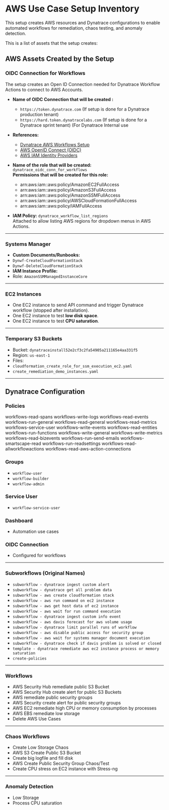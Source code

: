 # AWS Use Case Setup Inventory

This setup creates AWS resources and Dynatrace configurations to enable automated workflows for remediation,
chaos testing, and anomaly detection.

This is a list of assets that the setup creates:

## AWS Assets Created by the Setup

### OIDC Connection for Workflows
The setup creates an Open ID Connection needed for Dynatrace Workflow Actions to connect to AWS Accounts.

- **Name of OIDC Connection that will be created :**  
  - `https://token.dynatrace.com`  (If setup is done for a Dynatrace production tenant)
  - `https://hard.token.dynatracelabs.com` (If setup is done for a Dynatrace sprint tenant) (For Dynatrace Internal use
    
- **References:**  
  - [Dynatrace AWS Workflows Setup](https://docs.dynatrace.com/docs/analyze-explore-automate/workflows)
  - [AWS OpenID Connect (OIDC)](https://docs.aws.amazon.com/IAM/latest/UserGuide/id_roles_providers_create_oidc.html)
  - [AWS IAM Identity Providers](https://us-east-1.console.aws.amazon1#/identity_providers)
    
- **Name of the role that will be created:** `dynatrace_oidc_conn_for_workflows`  
  **Permissions that will be created for this role:**  

    - arn:aws:iam::aws:policy/AmazonEC2FullAccess
    - arn:aws:iam::aws:policy/AmazonS3FullAccess
    - arn:aws:iam::aws:policy/AmazonSSMFullAccess
    - arn:aws:iam::aws:policy/AWSCloudFormationFullAccess
    - arn:aws:iam::aws:policy/IAMFullAccess

- **IAM Policy:** `dynatrace_workflow_list_regions`  
Attached to allow listing AWS regions for dropdown menus in AWS Actions.

---

### Systems Manager
- **Custom Documents/Runbooks:**  
- `Dynwf-CreateCloudFormationStack`  
- `Dynwf-DeleteCloudFormationStack`
- **IAM Instance Profile:**  
- Role: `AmazonSSMManagedInstanceCore`

---

### EC2 Instances
- One EC2 instance to send API command and trigger Dynatrace workflow (stopped after installation).  
- One EC2 instance to test **low disk space**.  
- One EC2 instance to test **CPU saturation**.

---

### Temporary S3 Buckets
- Bucket: `dynatraceinstall52e2cf3c2fa54905a211165e4aa331f5`  
- Region: `us-east-1`  
- Files:  
- `cloudformation_create_role_for_ssm_execution_ec2.yaml`  
- `create_remediation_demo_instances.yaml`

---

## Dynatrace Configuration

### Policies
 
workflows-read-spans
workflows-write-logs
workflows-read-events
workflows-run-general
workflows-read-general
workflows-read-metrics
workflows-service-user
workflows-write-events
workflows-read-entities
workflows-run-functions
workflows-write-general
workflows-write-metrics
workflows-read-bizevents
workflows-run-send-emails
workflows-smartscape-read
workflows-run-readsettings
workflows-read-allworkflowactions
workflows-read-aws-action-connections


### Groups
- `workflow-user`
- `workflow-builder`
- `workflow-admin`

### Service User
- `workflow-service-user`

### Dashboard
- Automation use cases

### OIDC Connection
- Configured for workflows

---

### Subworkflows (Original Names)
- `subworkflow - dynatrace ingest custom alert`
- `subworkflow - dynatrace get all problem data`
- `subworkflow - aws create cloudformation stack`
- `subworkflow - aws run command on ec2 instance`
- `subworkflow - aws get host data of ec2 instance`
- `subworkflow - aws wait for run command execution`
- `subworkflow - dynatrace ingest custom info event`
- `subworkflow - aws davis forecast for aws volume usage`
- `subworkflow - dynatrace limit parallel runs of workflow`
- `subworkflow - aws disable public access for security group`
- `subworkflow - aws wait for systems manager document execution`
- `subworkflow - dynatrace check if davis problem is solved or closed`
- `template - dynatrace remediate aws ec2 instance process or memory saturation`
- `create-policies`

---

### Workflows
- AWS Security Hub remediate public S3 Bucket  
- AWS Security Hub create alert for public S3 Buckets  
- AWS remediate public security groups  
- AWS Security create alert for public security groups  
- AWS EC2 remediate high CPU or memory consumption by processes  
- AWS EBS remediate low storage  
- Delete AWS Use Cases  

---

### Chaos Workflows
- Create Low Storage Chaos  
- AWS S3 Create Public S3 Bucket  
- Create big logfile and fill disk  
- AWS Create Public Security Group Chaos/Test  
- Create CPU stress on EC2 instance with Stress-ng  

---

### Anomaly Detection
- Low Storage  
- Process CPU saturation  

